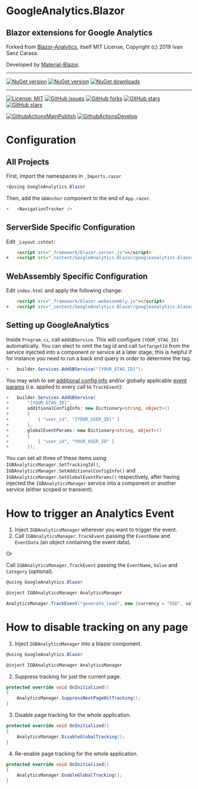 # GoogleAnalytics.Blazor

## Blazor extensions for Google Analytics

Forked from [Blazor-Analytics](https://github.com/isc30/blazor-analytics), itself MIT License, Copyright (c) 2019 Ivan Sanz Carasa.

Developed by [Material-Blazor](https://material-blazor.com).

---


[![NuGet version](https://img.shields.io/nuget/v/GoogleAnalytics.Blazor?logo=nuget&label=nuget%20version&style=flat-square)](https://www.nuget.org/packages/GoogleAnalytics.Blazor/)
[![NuGet version](https://img.shields.io/nuget/vpre/GoogleAnalytics.Blazor?logo=nuget&label=nuget%20pre-release&style=flat-square)](https://www.nuget.org/packages/GoogleAnalytics.Blazor/)
[![NuGet downloads](https://img.shields.io/nuget/dt/GoogleAnalytics.Blazor?logo=nuget&label=nuget%20downloads&style=flat-square)](https://www.nuget.org/packages/GoogleAnalytics.Blazor/)


---


[![License: MIT](https://img.shields.io/badge/License-MIT-yellow.svg?logo=github&style=flat-square)](/LICENSE.md)
[![GitHub issues](https://img.shields.io/github/issues/Material-Blazor/GoogleAnalytics.Blazor?logo=github&style=flat-square)](https://github.com/Material-Blazor/GoogleAnalytics.Blazor/issues)
[![GitHub forks](https://img.shields.io/github/forks/Material-Blazor/GoogleAnalytics.Blazor?logo=github&style=flat-square)](https://github.com/Material-Blazor/GoogleAnalytics.Blazor/network/members)
[![GitHub stars](https://img.shields.io/github/stars/Material-Blazor/GoogleAnalytics.Blazor?logo=github&style=flat-square)](https://github.com/Material-Blazor/GoogleAnalytics.Blazor/stargazers)
[![GitHub stars](https://img.shields.io/github/watchers/Material-Blazor/GoogleAnalytics.Blazor?logo=github&style=flat-square)](https://github.com/Material-Blazor/GoogleAnalytics.Blazor/watchers)

[![GithubActionsMainPublish](https://img.shields.io/github/workflow/status/Material-Blazor/GoogleAnalytics.Blazor/GithubActionsRelease?label=actions%20release&logo=github&style=flat-square)](https://github.com/Material-Blazor/GoogleAnalytics.Blazor/actions?query=workflow%3AGithubActionsRelease)
[![GithubActionsDevelop](https://img.shields.io/github/workflow/status/Material-Blazor/GoogleAnalytics.Blazor/GithubActionsWIP?label=actions%20wip&logo=github&style=flat-square)](https://github.com/Material-Blazor/GoogleAnalytics.Blazor/actions?query=workflow%3AGithubActionsWIP)


# Configuration

## All Projects

First, import the namespaces in `_Imports.razor`

```csharp
+@using GoogleAnalytics.Blazor
```

Then, add the `GBAnchor` component to the end of `App.razor`.

```csharp diff
+   <NavigationTracker />
```

## ServerSide Specific Configuration

Edit `_Layout.cshtml`:

```html diff
    <script src="_framework/blazor.server.js"></script>
+   <script src="_content/GoogleAnalytics.Blazor/googleanalytics.blazor.js"></script>
```

## WebAssembly Specific Configuration

Edit `index.html` and apply the following change:

```html diff
    <script src="_framework/blazor.webassembly.js"></script>
+   <script src="_content/GoogleAnalytics.Blazor/googleanalytics.blazor.js"></script>
```

## Setting up GoogleAnalytics

Inside `Program.cs`, call `AddGBService`. This will configure `[YOUR_GTAG_ID]` automatically. You can elect to 
omit the tag id and call `SetTargetId` from the service injected into a component or service at a later stage; this
is helpful if for instance you need to run a back end query in order to determine the tag.

```csharp diff
+   builder.Services.AddGBService("[YOUR_GTAG_ID]");
```

You may wish to set [additional config info](https://developers.google.com/tag-platform/gtagjs/reference#config) and/or
globally applicable [event params](https://developers.google.com/tag-platform/gtagjs/reference#event) (i.e. applied to every call to `TrackEvent`):

```csharp diff
+   builder.Services.AddGBService(
+       "[YOUR_GTAG_ID]",
+       additionalConfigInfo: new Dictionary<string, object>()
+       {
+           { "user_id", "[YOUR_USER_ID]" }
+       },
+       globalEventParams: new Dictionary<string, object>()
+       {
+           { "user_id", "YOUR_USER_ID" }
+       });
```

You can set all three of these items using `IGBAnalyticsManager.SetTrackingId()`, `IGBAnalyticsManager.SetAdditionalConfigInfo()` and `IGBAnalyticsManager.SetGlobalEventParams()`
respectively, after having injected the `IGBAnalyticsManager` service into a component or another service (either scoped or transient).

# How to trigger an Analytics Event

1. Inject `IGBAnalyticsManager` wherever you want to trigger the event.
2. Call `IGBAnalyticsManager.TrackEvent` passing the `EventName` and `EventData` (an object containing the event data).


Or


Call `IGBAnalyticsManager.TrackEvent` passing the `EventName`, `Value` and `Category` (optional).

```csharp
@using GoogleAnalytics.Blazor

@inject IGBAnalyticsManager AnalyticsManager

AnalyticsManager.TrackEvent("generate_lead", new {currency = "USD", value = 99.99});
```

# How to disable tracking on any page

1. Inject `IGBAnalyticsManager` into a blazor component.

```csharp
@using GoogleAnalytics.Blazor

@inject IGBAnalyticsManager AnalyticsManager
```

2. Suppress tracking for just the current page.

```csharp
protected override void OnInitialized()
{
    AnalyticsManager.SuppressNextPageHitTracking();
}
```

3. Disable page tracking for the whole application.

```csharp
protected override void OnInitialized()
{
    AnalyticsManager.DisableGlobalTracking();
}
```

4. Re-enable page tracking for the whole application.

```csharp
protected override void OnInitialized()
{
    AnalyticsManager.EnableGlobalTracking();
}
```
  
